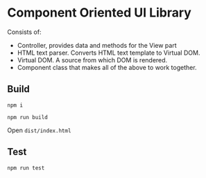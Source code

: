 # Component Oriented UI Library

Consists of:
- Controller, provides data and methods for the View part
- HTML text parser. Converts HTML text template to Virtual DOM.
- Virtual DOM. A source from which DOM is rendered.
- Component class that makes all of the above to work together.


## Build
`npm i`

`npm run build`

Open `dist/index.html` 

## Test
`npm run test`